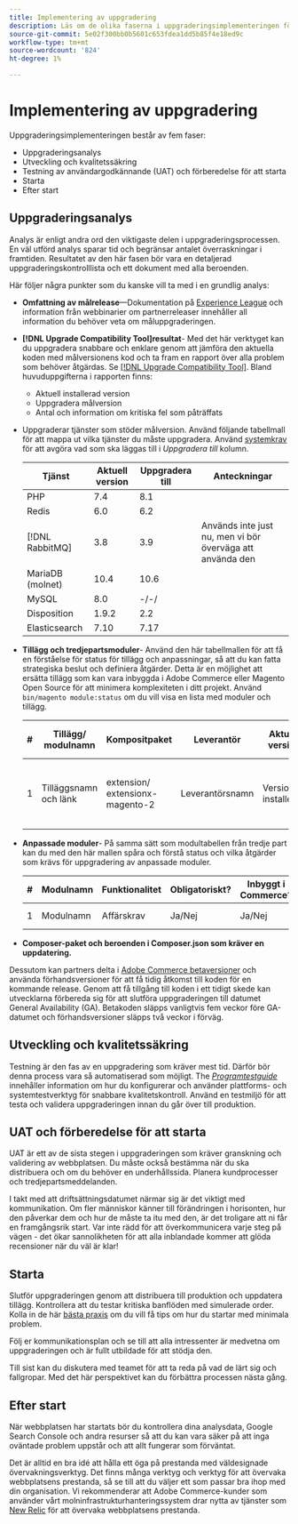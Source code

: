 ```yaml
---
title: Implementering av uppgradering
description: Läs om de olika faserna i uppgraderingsimplementeringen för Adobe Commerce-projekt.
source-git-commit: 5e02f300bb0b5601c653fdea1dd5b85f4e18ed9c
workflow-type: tm+mt
source-wordcount: '824'
ht-degree: 1%

---
```



# Implementering av uppgradering

Uppgraderingsimplementeringen består av fem faser:

- Uppgraderingsanalys
- Utveckling och kvalitetssäkring
- Testning av användargodkännande (UAT) och förberedelse för att starta
- Starta
- Efter start

## Uppgraderingsanalys

Analys är enligt andra ord den viktigaste delen i uppgraderingsprocessen. En väl utförd analys sparar tid och begränsar antalet överraskningar i framtiden. Resultatet av den här fasen bör vara en detaljerad uppgraderingskontrolllista och ett dokument med alla beroenden.

Här följer några punkter som du kanske vill ta med i en grundlig analys:

- **Omfattning av målrelease**—Dokumentation på [Experience League](../../release/release-notes/overview.md) och information från webbinarier om partnerreleaser innehåller all information du behöver veta om måluppgraderingen.

- **[!DNL Upgrade Compatibility Tool]resultat**- Med det här verktyget kan du uppgradera snabbare och enklare genom att jämföra den aktuella koden med målversionens kod och ta fram en rapport över alla problem som behöver åtgärdas. Se [[!DNL Upgrade Compatibility Tool]](../upgrade-compatibility-tool/overview.md). Bland huvuduppgifterna i rapporten finns:

   - Aktuell installerad version
   - Uppgradera målversion
   - Antal och information om kritiska fel som påträffats

- Uppgraderar tjänster som stöder målversion. Använd följande tabellmall för att mappa ut vilka tjänster du måste uppgradera. Använd [systemkrav](../../installation/system-requirements.md) för att avgöra vad som ska läggas till i _Uppgradera till_ kolumn.


   | Tjänst | Aktuell version | Uppgradera till | Anteckningar |
   |-----------------|-----------------|------------|----------------------------------------------------------|
   | PHP | 7.4 | 8.1 |  |
   | Redis | 6.0 | 6.2 |  |
   | [!DNL RabbitMQ] | 3.8 | 3.9 | Används inte just nu, men vi bör överväga att använda den |
   | MariaDB (molnet) | 10.4 | 10.6 |  |
   | MySQL | 8.0 | -/-/ |  |
   | Disposition | 1.9.2 | 2.2 |  |
   | Elasticsearch | 7.10 | 7.17 |  |

- **Tillägg och tredjepartsmoduler**- Använd den här tabellmallen för att få en förståelse för status för tillägg och anpassningar, så att du kan fatta strategiska beslut och definiera åtgärder. Detta är en möjlighet att ersätta tillägg som kan vara inbyggda i Adobe Commerce eller Magento Open Source för att minimera komplexiteten i ditt projekt. Använd `bin/magento module:status` om du vill visa en lista med moduler och tillägg.

   | # | Tillägg/<br>modulnamn | Kompositpaket | Leverantör | Aktuell version | Funktionalitet | Kompatibel med den senaste<br>Handelsversion? | Problem | Inbyggt i Commerce? | Åtgärd | Anteckningar |
   |---|-----------------------------|------------------------------------|-------------|-------------------|-----------------------|---------------------------------------------|--------------------------------------------------|---------------------|-------------------------|-------|
   | 1 | Tilläggsnamn och länk | extension/<br>extensionx-magento-2 | Leverantörsnamn | Version installerad | Affärskrav | Ja/Nej | Lista identifierade problem som uppstår med det här tillägget | Ja/Nej | Behåll/Ersätt/<br>Ta bort |  |

- **Anpassade moduler**- På samma sätt som modultabellen från tredje part kan du med den här mallen spåra och förstå status och vilka åtgärder som krävs för uppgradering av anpassade moduler.

   | # | Modulnamn | Funktionalitet | Obligatoriskt? | Inbyggt i Commerce? | Åtgärd | Anteckningar |
   |---|--------------|-----------------------|-----------|---------------------|---------------------|-------|
   | 1 | Modulnamn | Affärskrav | Ja/Nej | Ja/Nej | Behåll/Ersätt/Ta bort |  |

- **Composer-paket och beroenden i Composer.json som kräver en uppdatering.**

Dessutom kan partners delta i [Adobe Commerce betaversioner](../../release/beta.md) och använda förhandsversioner för att få tidig åtkomst till koden för en kommande release. Genom att få tillgång till koden i ett tidigt skede kan utvecklarna förbereda sig för att slutföra uppgraderingen till datumet General Availability (GA). Betakoden släpps vanligtvis fem veckor före GA-datumet och förhandsversioner släpps två veckor i förväg.

## Utveckling och kvalitetssäkring

Testning är den fas av en uppgradering som kräver mest tid. Därför bör denna process vara så automatiserad som möjligt. The _[Programtestguide](https://developer.adobe.com/commerce/testing/guide/)_ innehåller information om hur du konfigurerar och använder plattforms- och systemtestverktyg för snabbare kvalitetskontroll. Använd en testmiljö för att testa och validera uppgraderingen innan du går över till produktion.

## UAT och förberedelse för att starta

UAT är ett av de sista stegen i uppgraderingen som kräver granskning och validering av webbplatsen. Du måste också bestämma när du ska distribuera och om du behöver en underhållssida. Planera kundprocesser och tredjepartsmeddelanden.

I takt med att driftsättningsdatumet närmar sig är det viktigt med kommunikation. Om fler människor känner till förändringen i horisonten, hur den påverkar dem och hur de måste ta itu med den, är det troligare att ni får en framgångsrik start. Var inte rädd för att överkommunicera varje steg på vägen - det ökar sannolikheten för att alla inblandade kommer att glöda recensioner när du väl är klar!

## Starta

Slutför uppgraderingen genom att distribuera till produktion och uppdatera tillägg. Kontrollera att du testar kritiska banflöden med simulerade order. Kolla in de här [bästa praxis](../prepare/best-practices.md) om du vill få tips om hur du startar med minimala problem.

Följ er kommunikationsplan och se till att alla intressenter är medvetna om uppgraderingen och är fullt utbildade för att stödja den.

Till sist kan du diskutera med teamet för att ta reda på vad de lärt sig och fallgropar. Med det här perspektivet kan du förbättra processen nästa gång.

## Efter start

När webbplatsen har startats bör du kontrollera dina analysdata, Google Search Console och andra resurser så att du kan vara säker på att inga oväntade problem uppstår och att allt fungerar som förväntat.

Det är alltid en bra idé att hålla ett öga på prestanda med väldesignade övervakningsverktyg. Det finns många verktyg och verktyg för att övervaka webbplatsens prestanda, så se till att du väljer ett som passar bra ihop med din organisation. Vi rekommenderar att Adobe Commerce-kunder som använder vårt molninfrastrukturhanteringssystem drar nytta av tjänster som [New Relic](https://experienceleague.adobe.com/docs/commerce-cloud-service/user-guide/monitor/new-relic.html) för att övervaka webbplatsens prestanda.
